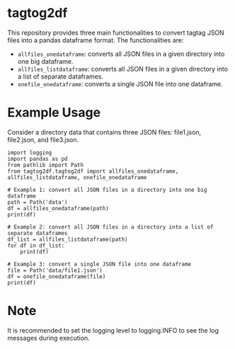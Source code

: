 # tagtog2df
This repository provides three main functionalities to convert tagtag JSON files into a pandas dataframe format. The functionalities are:

* `allfiles_onedataframe`: converts all JSON files in a given directory into one big dataframe.
* `allfiles_listdataframe`: converts all JSON files in a given directory into a list of separate dataframes.
* `onefile_onedataframe`: converts a single JSON file into one dataframe.

# Example Usage
Consider a directory data that contains three JSON files: file1.json, file2.json, and file3.json.

```
import logging
import pandas as pd
from pathlib import Path
from tagtog2df.tagtog2df import allfiles_onedataframe, allfiles_listdataframe, onefile_onedataframe

# Example 1: convert all JSON files in a directory into one big dataframe
path = Path('data')
df = allfiles_onedataframe(path)
print(df)

# Example 2: convert all JSON files in a directory into a list of separate dataframes
df_list = allfiles_listdataframe(path)
for df in df_list:
    print(df)

# Example 3: convert a single JSON file into one dataframe
file = Path('data/file1.json')
df = onefile_onedataframe(file)
print(df)
```
# Note
It is recommended to set the logging level to logging.INFO to see the log messages during execution.



